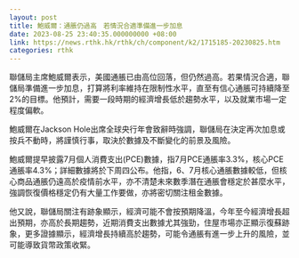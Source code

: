 ```yaml
---
layout: post
title: 鮑威爾：通脹仍過高　若情況合適準備進一步加息
date: 2023-08-25 23:40:35.000000000 +08:00
link: https://news.rthk.hk/rthk/ch/component/k2/1715185-20230825.htm
categories: rthk
---
```


聯儲局主席鮑威爾表示，美國通脹已由高位回落，但仍然過高。若果情況合適，聯儲局準備進一步加息，打算將利率維持在限制性水平，直至有信心通脹可持續降至2%的目標。他預計，需要一段時期的經濟增長低於趨勢水平，以及就業市場一定程度偏軟。

鮑威爾在Jackson Hole出席全球央行年會致辭時強調，聯儲局在決定再次加息或按兵不動時，將謹慎行事，取決於數據及不斷變化的前景及風險。

鮑威爾提早披露7月個人消費支出(PCE)數據，指7月PCE通脹率3.3%，核心PCE通脹率4.3%；詳細數據將於下周四公布。他指，6、7月核心通脹數據較低，但核心商品通脹仍遠高於疫情前水平，亦不清楚未來數季潛在通脹會穩定於甚麼水平，強調恢復價格穩定仍有大量工作要做，亦將密切關注租金數據。

他又說，聯儲局關注有跡象顯示，經濟可能不會按預期降溫，今年至今經濟增長超出預期，亦高於長期趨勢，近期消費支出數據尤其強勁，住屋市場亦正顯示復蘇跡象，更多證據顯示，經濟增長持續高於趨勢，可能令通脹有進一步上升的風險，並可能導致貨幣政策收緊。
